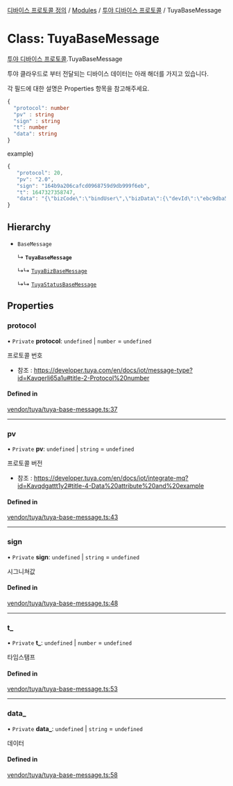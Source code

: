 [디바이스 프로토콜 정의](../README.md) / [Modules](../modules.md) / [투야 디바이스 프로토콜](../modules/___________.md) / TuyaBaseMessage

# Class: TuyaBaseMessage

[투야 디바이스 프로토콜](../modules/___________.md).TuyaBaseMessage

투야 클라우드로 부터 전달되는 디바이스 데이터는 아래 해더를 가지고 있습니다.

각 필드에 대한 설명은 Properties 항목을 참고해주세요.

```typescript
{
  "protocol": number
  "pv" : string
  "sign" : string
  "t": number
  "data": string
}
```

example)
 ```typescript
{
	"protocol": 20,
	"pv": "2.0",
	"sign": "164b9a206cafcd0968759d9db999f6eb",
	"t": 1647327358747,
	"data": "{\"bizCode\":\"bindUser\",\"bizData\":{\"devId\":\"ebc9dba5109cccbbeahzsp\",\"uid\":\"az1646801177666RDDPg\",\"ownerId\":\"57807164\",\"uuid\":\"b534e1f767c67ad1\",\"token\":\"0DYGgz0D\"},\"devId\":\"ebc9dba5109cccbbeahzsp\",\"productKey\":\"yacg23r2ew8vxosz\",\"ts\":1647327358747,\"uuid\":\"b534e1f767c67ad1\"}",
}
```

## Hierarchy

- `BaseMessage`

  ↳ **`TuyaBaseMessage`**

  ↳↳ [`TuyaBizBaseMessage`](__________.TuyaBizBaseMessage.md)

  ↳↳ [`TuyaStatusBaseMessage`](__________.TuyaStatusBaseMessage.md)

## Properties

### protocol

• `Private` **protocol**: `undefined` \| `number` = `undefined`

프로토콜 번호
* 참조 : https://developer.tuya.com/en/docs/iot/message-type?id=Kavqerli65a1u#title-2-Protocol%20number

#### Defined in

[vendor/tuya/tuya-base-message.ts:37](https://github.com/zigbang/iot/blob/43523cfa/packages/ziot-bridge/tuya/zthing-message-converter/lib/messages/vendor/tuya/tuya-base-message.ts#L37)

___

### pv

• `Private` **pv**: `undefined` \| `string` = `undefined`

 프로토콜 버전
* 참조 : https://developer.tuya.com/en/docs/iot/integrate-mq?id=Kavqdgattt1y2#title-4-Data%20attribute%20and%20example

#### Defined in

[vendor/tuya/tuya-base-message.ts:43](https://github.com/zigbang/iot/blob/43523cfa/packages/ziot-bridge/tuya/zthing-message-converter/lib/messages/vendor/tuya/tuya-base-message.ts#L43)

___

### sign

• `Private` **sign**: `undefined` \| `string` = `undefined`

시그니쳐값

#### Defined in

[vendor/tuya/tuya-base-message.ts:48](https://github.com/zigbang/iot/blob/43523cfa/packages/ziot-bridge/tuya/zthing-message-converter/lib/messages/vendor/tuya/tuya-base-message.ts#L48)

___

### t\_

• `Private` **t\_**: `undefined` \| `number` = `undefined`

타임스탬프

#### Defined in

[vendor/tuya/tuya-base-message.ts:53](https://github.com/zigbang/iot/blob/43523cfa/packages/ziot-bridge/tuya/zthing-message-converter/lib/messages/vendor/tuya/tuya-base-message.ts#L53)

___

### data\_

• `Private` **data\_**: `undefined` \| `string` = `undefined`

데이터

#### Defined in

[vendor/tuya/tuya-base-message.ts:58](https://github.com/zigbang/iot/blob/43523cfa/packages/ziot-bridge/tuya/zthing-message-converter/lib/messages/vendor/tuya/tuya-base-message.ts#L58)
